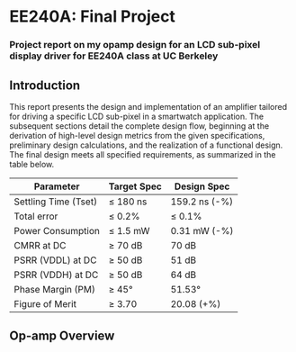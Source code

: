 # EE240A: Final Project
### Project report on my opamp design for an LCD sub-pixel display driver for EE240A class at UC Berkeley

## Introduction

This report presents the design and implementation of an amplifier tailored for driving a specific
LCD sub-pixel in a smartwatch application. The subsequent sections detail the complete design
flow, beginning at the derivation of high-level design metrics from the given specifications, preliminary
design calculations, and the realization of a functional design. The final design meets
all specified requirements, as summarized in the table below.

| Parameter                       | Target Spec | Design Spec     |
|----------------------------------|-------------|-----------------|
| Settling Time (Tset)            | ≤ 180 ns    | 159.2 ns (-%) |
| Total error                     | ≤ 0.2%      | ≤ 0.1%          |
| Power Consumption               | ≤ 1.5 mW    | 0.31 mW (-%)  |
| CMRR at DC                      | ≥ 70 dB     | 70 dB        |
| PSRR (VDDL) at DC               | ≥ 50 dB     | 51 dB        |
| PSRR (VDDH) at DC               | ≥ 50 dB     | 64 dB        |
| Phase Margin (PM)               | ≥ 45°       | 51.53°          |
| Figure of Merit                 | ≥ 3.70      | 20.08 (+%)   |

## Op-amp Overview

